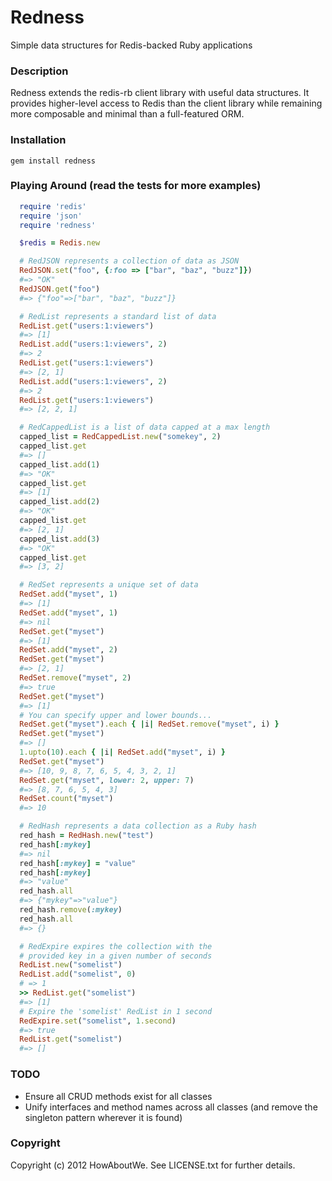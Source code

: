 # Redness

Simple data structures for Redis-backed Ruby applications

### Description

Redness extends the redis-rb client library with useful data structures. It provides higher-level access
to Redis than the client library while remaining more composable and minimal than a full-featured ORM.

### Installation
``
  gem install redness
``

### Playing Around  (read the tests for more examples)
```ruby
  require 'redis'
  require 'json'
  require 'redness'

  $redis = Redis.new

  # RedJSON represents a collection of data as JSON
  RedJSON.set("foo", {:foo => ["bar", "baz", "buzz"]})
  #=> "OK"
  RedJSON.get("foo")
  #=> {"foo"=>["bar", "baz", "buzz"]}

  # RedList represents a standard list of data
  RedList.get("users:1:viewers")
  #=> [1]
  RedList.add("users:1:viewers", 2)
  #=> 2
  RedList.get("users:1:viewers")
  #=> [2, 1]
  RedList.add("users:1:viewers", 2)
  #=> 2
  RedList.get("users:1:viewers")
  #=> [2, 2, 1]

  # RedCappedList is a list of data capped at a max length
  capped_list = RedCappedList.new("somekey", 2)
  capped_list.get
  #=> []
  capped_list.add(1)
  #=> "OK"
  capped_list.get
  #=> [1]
  capped_list.add(2)
  #=> "OK"
  capped_list.get
  #=> [2, 1]
  capped_list.add(3)
  #=> "OK"
  capped_list.get
  #=> [3, 2]

  # RedSet represents a unique set of data
  RedSet.add("myset", 1)
  #=> [1]
  RedSet.add("myset", 1)
  #=> nil
  RedSet.get("myset")
  #=> [1]
  RedSet.add("myset", 2)
  RedSet.get("myset")
  #=> [2, 1]
  RedSet.remove("myset", 2)
  #=> true
  RedSet.get("myset")
  #=> [1]
  # You can specify upper and lower bounds...
  RedSet.get("myset").each { |i| RedSet.remove("myset", i) }
  RedSet.get("myset")
  #=> []
  1.upto(10).each { |i| RedSet.add("myset", i) }
  RedSet.get("myset")
  #=> [10, 9, 8, 7, 6, 5, 4, 3, 2, 1]
  RedSet.get("myset", lower: 2, upper: 7)
  #=> [8, 7, 6, 5, 4, 3]
  RedSet.count("myset")
  #=> 10

  # RedHash represents a data collection as a Ruby hash
  red_hash = RedHash.new("test")
  red_hash[:mykey]
  #=> nil
  red_hash[:mykey] = "value"
  red_hash[:mykey]
  #=> "value"
  red_hash.all
  #=> {"mykey"=>"value"}
  red_hash.remove(:mykey)
  red_hash.all
  #=> {}

  # RedExpire expires the collection with the
  # provided key in a given number of seconds
  RedList.new("somelist")
  RedList.add("somelist", 0)
  # => 1
  >> RedList.get("somelist")
  #=> [1]
  # Expire the 'somelist' RedList in 1 second
  RedExpire.set("somelist", 1.second)
  #=> true
  RedList.get("somelist")
  #=> []
```

### TODO

* Ensure all CRUD methods exist for all classes
* Unify interfaces and method names across all classes (and remove the singleton pattern wherever it is found)

### Copyright

Copyright (c) 2012 HowAboutWe. See LICENSE.txt for further details.

